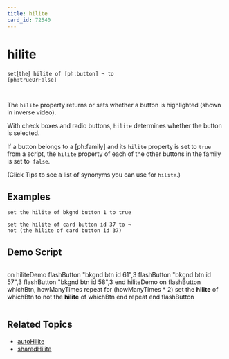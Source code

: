 ```yaml
---
title: hilite
card_id: 72540
---
```


# hilite

` set `[`the`]<code> hilite of [ph:button] ¬     to [ph:trueOrFalse]

</code>The `hilite` property returns or sets whether a button is highlighted (shown in inverse video).  

With check boxes and radio buttons, `hilite` determines whether the button is selected. 

 If a button belongs to a [ph:family]  and its `hilite` property is set to `true` from a script,  the `hilite` property of each of the other buttons in the family is set to` false`.

(Click Tips to see a list of synonyms you can use for `hilite`.) 


## Examples

```
set the hilite of bkgnd button 1 to true

set the hilite of card button id 37 to ¬
not (the hilite of card button id 37)
```

## Demo Script

```
```
on hiliteDemo
 flashButton "bkgnd btn id 61",3
 flashButton "bkgnd btn id 57",3
 flashButton "bkgnd btn id 58",3
end hiliteDemo
on flashButton whichBtn, howManyTimes
 repeat for (howManyTimes * 2)
   set the <b>hilite</b> of whichBtn to not the <b>hilite</b> of whichBtn
 end repeat
end flashButton
```
```

## Related Topics

* [autoHilite](/HyperTalkReference/properties/autoHilite)
* [sharedHilite](/HyperTalkReference/properties/sharedHilite)
